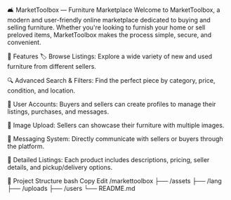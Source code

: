 🛋️ MarketToolbox — Furniture Marketplace
Welcome to MarketToolbox, a modern and user-friendly online marketplace dedicated to buying and selling furniture. Whether you're looking to furnish your home or sell preloved items, MarketToolbox makes the process simple, secure, and convenient.

📌 Features
🏷️ Browse Listings: Explore a wide variety of new and used furniture from different sellers.

🔍 Advanced Search & Filters: Find the perfect piece by category, price, condition, and location.

🛒 User Accounts: Buyers and sellers can create profiles to manage their listings, purchases, and messages.

📸 Image Upload: Sellers can showcase their furniture with multiple images.

💬 Messaging System: Directly communicate with sellers or buyers through the platform.

📄 Detailed Listings: Each product includes descriptions, pricing, seller details, and pickup/delivery options.

📂 Project Structure
bash
Copy
Edit
/markettoolbox
 ├── /assets
 ├── /lang
 ├── /uploads
 ├── /users
 └── README.md
